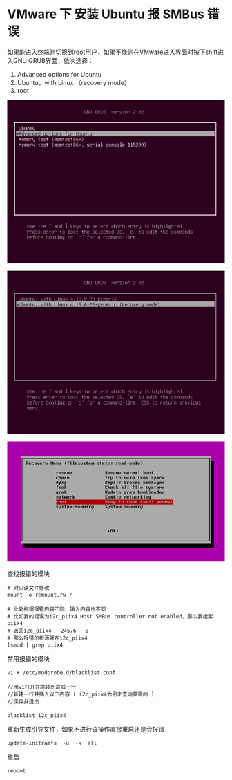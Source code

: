 # VMware 下 安装 Ubuntu 报 SMBus 错误

如果能进入终端则切换到root用户，如果不能则在VMware进入界面时按下shift进入GNU GRUB界面，依次选择：

1.   Advanced options for Ubuntu
2.   Ubuntu，with Linux （recovery mode）
3.   root

![img](https://raw.githubusercontent.com/Jxpro/PicBed/master/md/2021/10/29-223153.png)

![img](https://raw.githubusercontent.com/Jxpro/PicBed/master/md/2021/10/29-223159.png)

![img](https://raw.githubusercontent.com/Jxpro/PicBed/master/md/2021/10/29-223236.png)

查找报错的模块

```shell
# 对只读文件修改
mount -o remount,rw /

# 此处根据报错内容不同，输入内容也不同
# 比如我的错误为i2c_piix4 Host SMBus controller not enabled，那么我搜索piix4
# 返回i2c_piix4   24576   0
# 那么报错的根源就在i2c_piix4
lsmod | grep piix4
```

禁用报错的模块

```shell
vi + /etc/modprobe.d/blacklist.conf

//用vi打开并跳转到最后一行
//新建一行并插入以下内容 ( i2c_piix4为刚才查询获得的 )
//保存并退出

blacklist i2c_piix4
```

重新生成引导文件，如果不进行该操作直接重启还是会报错

```shell
update-initramfs  -u  -k  all
```

重启

```shell
reboot
```
